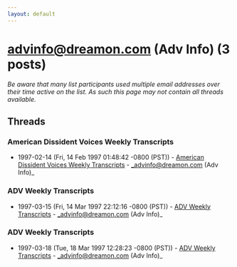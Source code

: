 ```yaml
---
layout: default
---
```


# advinfo@dreamon.com (Adv Info) (3 posts)

_Be aware that many list participants used multiple email addresses over their time active on the list. As such this page may not contain all threads available._

## Threads

### American Dissident Voices Weekly Transcripts
+ 1997-02-14 (Fri, 14 Feb 1997 01:48:42 -0800 (PST)) - [American Dissident Voices Weekly Transcripts](/archive/1997/02/6646f9bd131e530821b707986cccc9f11c4ad83bda6fd5e30d74ac9a09915fc5) - _advinfo@dreamon.com (Adv Info)_

### ADV Weekly Transcripts
+ 1997-03-15 (Fri, 14 Mar 1997 22:12:16 -0800 (PST)) - [ADV Weekly Transcripts](/archive/1997/03/b886f19fa0fc738d589d964f921fd669cf001af3941b5278f227b99e9b6cd099) - _advinfo@dreamon.com (Adv Info)_

### ADV Weekly Transcripts
+ 1997-03-18 (Tue, 18 Mar 1997 12:28:23 -0800 (PST)) - [ADV Weekly Transcripts](/archive/1997/03/f2c07358c29ddad8d958e66141352158f723f41bf3eef60f47a9918d12aaf42f) - _advinfo@dreamon.com (Adv Info)_

